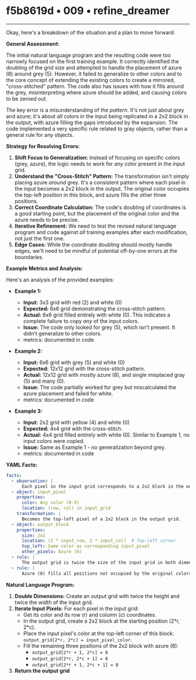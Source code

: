# f5b8619d • 009 • refine_dreamer

---
Okay, here's a breakdown of the situation and a plan to move forward:

**General Assessment:**

The initial natural language program and the resulting code were too narrowly focused on the first training example. It correctly identified the doubling of the grid size and attempted to handle the placement of azure (8) around grey (5). However, it failed to generalize to other colors and to the core concept of extending the existing colors to create a mirrored, "cross-stitched" pattern.  The code also has issues with how it fills around the grey, misinterpreting where azure should be added, and causing colors to be zeroed out.

The key error is a misunderstanding of the *pattern*. It's not just about grey and azure; it's about *all* colors in the input being replicated in a 2x2 block in the output, with azure filling the gaps introduced by the expansion. The code implemented a very specific rule related to gray objects, rather than a general rule for any objects.

**Strategy for Resolving Errors:**

1.  **Shift Focus to Generalization:** Instead of focusing on specific colors (grey, azure), the logic needs to work for *any* color present in the input grid.
2.  **Understand the "Cross-Stitch" Pattern:**  The transformation isn't simply placing azure *around* grey. It's a consistent pattern where each pixel in the input becomes a 2x2 block in the output. The original color occupies the top-left position in this block, and azure fills the other three positions.
3.  **Correct Coordinate Calculation:** The code's doubling of coordinates is a good starting point, but the placement of the original color and the azure needs to be precise.
4.  **Iterative Refinement:**  We need to test the revised natural language program and code against *all* training examples after each modification, not just the first one.
5.  **Edge Cases:** While the coordinate doubling should mostly handle edges, we'll need to be mindful of potential off-by-one errors at the boundaries.

**Example Metrics and Analysis:**

Here's an analysis of the provided examples:

*   **Example 1:**
    *   **Input:** 3x3 grid with red (2) and white (0)
    *   **Expected:** 6x6 grid demonstrating the cross-stitch pattern.
    *   **Actual:** 6x6 grid filled entirely with white (0).  This indicates a complete failure to copy *any* of the input colors.
    *   **Issue:**  The code only looked for grey (5), which isn't present.  It didn't generalize to other colors.
    *   metrics: documented in code

*   **Example 2:**
    *   **Input:** 6x6 grid with grey (5) and white (0)
    *   **Expected:** 12x12 grid with the cross-stitch pattern.
    *   **Actual:** 12x12 grid with mostly azure (8), and single misplaced gray (5) and many (0).
    *   **Issue:** The code partially worked for grey but miscalculated the azure placement and failed for white.
    *   metrics: documented in code

*   **Example 3:**
    *   **Input:** 2x2 grid with yellow (4) and white (0)
    *   **Expected:** 4x4 grid with the cross-stitch.
    *   **Actual:** 4x4 grid filled entirely with white (0).  Similar to Example 1, no input colors were copied.
    *   **Issue:**  Same as Example 1 - no generalization beyond grey.
    *   metrics: documented in code

**YAML Facts:**
```yaml
facts:
  - observation: |
      Each pixel in the input grid corresponds to a 2x2 block in the output grid.
  - object: input_pixel
    properties:
      color: Any color (0-9)
      location: (row, col) in input_grid
    transformation: |
      Becomes the top-left pixel of a 2x2 block in the output grid.
  - object: output_block
    properties:
      size: 2x2
      location: (2 * input_row, 2 * input_col)  # Top-left corner
      top_left: Same color as corresponding input_pixel
      other_pixels: Azure (8)
  - rule: |
      The output grid is twice the size of the input grid in both dimensions.
  - rule: |
      Azure (8) fills all positions not occupied by the original colors in the 2x2 blocks.
```

**Natural Language Program:**

1.  **Double Dimensions:** Create an output grid with twice the height and twice the width of the input grid.
2.  **Iterate Input Pixels:** For each pixel in the input grid:
    *   Get its color and its row (r) and column (c) coordinates.
    *   In the output grid, create a 2x2 block at the starting position (2\*r, 2\*c).
    *   Place the input pixel's color at the top-left corner of this block: `output_grid[2*r, 2*c] = input_pixel_color`.
    *   Fill the remaining three positions of the 2x2 block with azure (8):
        *   `output_grid[2*r + 1, 2*c] = 8`
        *   `output_grid[2*r, 2*c + 1] = 8`
        *   `output_grid[2*r + 1, 2*c + 1] = 8`
3. **Return the output grid**

